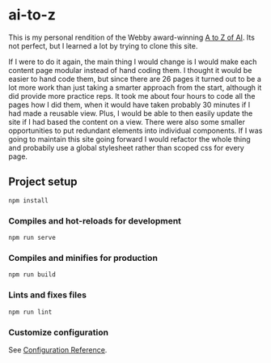 # ai-to-z

This is my personal rendition of the Webby award-winning [A to Z of AI](https://atozofai.withgoogle.com/intl/en-US/). Its not perfect, but I learned a lot by trying to clone this site.

If I were to do it again, the main thing I would change is I would make each content page modular instead of hand coding them. I thought it would be easier to hand code them, but since there are 26 pages it turned out to be a lot more work than just taking a smarter approach from the start, although it did provide more practice reps. It took me about four hours to code all the pages how I did them, when it would have taken probably 30 minutes if I had made a reusable view. Plus, I would be able to then easily update the site if I had based the content on a view. There were also some smaller opportunities to put redundant elements into individual components. If I was going to maintain this site going forward I would refactor the whole thing and probabily use a global stylesheet rather than scoped css for every page.

## Project setup
```
npm install
```

### Compiles and hot-reloads for development
```
npm run serve
```

### Compiles and minifies for production
```
npm run build
```

### Lints and fixes files
```
npm run lint
```

### Customize configuration
See [Configuration Reference](https://cli.vuejs.org/config/).
